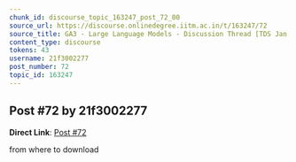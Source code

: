 ```yaml
---
chunk_id: discourse_topic_163247_post_72_00
source_url: https://discourse.onlinedegree.iitm.ac.in/t/163247/72
source_title: GA3 - Large Language Models - Discussion Thread [TDS Jan 2025]
content_type: discourse
tokens: 43
username: 21f3002277
post_number: 72
topic_id: 163247
---
```


## Post #72 by 21f3002277

**Direct Link**: [Post #72](https://discourse.onlinedegree.iitm.ac.in/t/163247/72)

from where to download

